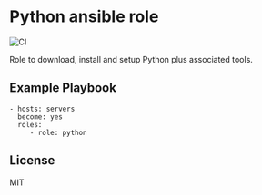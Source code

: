 Python ansible role
===================

![CI](https://github.com/baztian/ansible-python/workflows/CI/badge.svg)

Role to download, install and setup Python plus associated tools.

Example Playbook
----------------

    - hosts: servers
      become: yes
      roles:
         - role: python

License
-------

MIT

